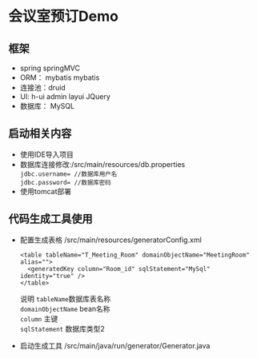 # 会议室预订Demo
## 框架
- spring springMVC
- ORM： mybatis mybatis
- 连接池：druid
- UI: h-ui admin layui JQuery
- 数据库： MySQL
## 启动相关内容
- 使用IDE导入项目
- 数据库连接修改:/src/main/resources/db.properties <br>
  `jdbc.username= //数据库用户名`<br>
  `jdbc.password= //数据库密码`<br>
 - 使用tomcat部署

## 代码生成工具使用
- 配置生成表格
  /src/main/resources/generatorConfig.xml
  
  ```
  <table tableName="T_Meeting_Room" domainObjectName="MeetingRoom" alias="">
    <generatedKey column="Room_id" sqlStatement="MySql" identity="true" />
  </table>
  ```
    说明 
  `tableName`数据库表名称 <br>
  `domainObjectName` bean名称<br>
  `column` 主键<br>
  `sqlStatement` 数据库类型2<br>
- 启动生成工具
  /src/main/java/run/generator/Generator.java

